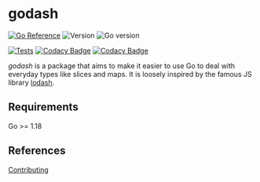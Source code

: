 # godash

[![Go Reference](https://pkg.go.dev/badge/github.com/taciogt/envtags.svg)](https://pkg.go.dev/github.com/taciogt/godash)
![Version](https://img.shields.io/github/v/release/taciogt/godash)
![Go version](https://img.shields.io/github/go-mod/go-version/taciogt/godash)

[![Tests](https://github.com/taciogt/godash/actions/workflows/tests.yaml/badge.svg)](https://github.com/taciogt/godash/actions/workflows/tests.yaml)
[![Codacy Badge](https://app.codacy.com/project/badge/Grade/86a0ff7430d54e0fa614195978c09213)](https://app.codacy.com/gh/taciogt/godash/dashboard?utm_source=gh&utm_medium=referral&utm_content=&utm_campaign=Badge_grade)
[![Codacy Badge](https://app.codacy.com/project/badge/Coverage/86a0ff7430d54e0fa614195978c09213)](https://app.codacy.com/gh/taciogt/godash/dashboard?utm_source=gh&utm_medium=referral&utm_content=&utm_campaign=Badge_coverage)

_godash_ is a package that aims to make it easier to use Go to deal with everyday types like slices and maps. It is loosely inspired by the famous JS library [lodash](https://lodash.com/). 

## Requirements

Go >= 1.18

## References

[Contributing](CONTRIBUTING.md)